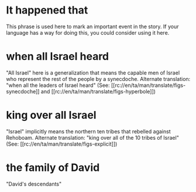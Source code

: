 # It happened that

This phrase is used here to mark an important event in the story. If your language has a way for doing this, you could consider using it here.

# when all Israel heard

"All Israel" here is a generalization that means the capable men of Israel who represent the rest of the people by a synecdoche. Alternate translation: "when all the leaders of Israel heard" (See: [[rc://en/ta/man/translate/figs-synecdoche]] and [[rc://en/ta/man/translate/figs-hyperbole]])

# king over all Israel

"Israel" implicitly means the northern ten tribes that rebelled against Rehoboam. Alternate translation: "king over all of the 10 tribes of Israel" (See: [[rc://en/ta/man/translate/figs-explicit]])

# the family of David

"David's descendants"

